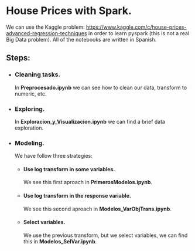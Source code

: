 # House Prices with Spark.

We can use the Kaggle problem: https://www.kaggle.com/c/house-prices-advanced-regression-techniques in order 
to learn pyspark (this is not a real Big Data problem). All of the notebooks are written in Spanish.

## Steps:

- ### Cleaning tasks. 
	In **Preprocesado.ipynb** we can see how to clean our data, transform to numeric, etc.

- ### Exploring.

	In **Exploracion_y_Visualizacion.ipynb** we can find a brief data exploration.

- ### Modeling.

	We have follow three strategies:
	- #### Use log transform in some variables.
		We see this first aproach in **PrimerosModelos.ipynb**.
	- #### Use log transform in the response variable.
 		We see this second aproach in **Modelos_VarObjTrans.ipynb**.
	- #### Select variables.
		We use the previous transform, but we select variables, we can find this in **Modelos_SelVar.ipynb**.